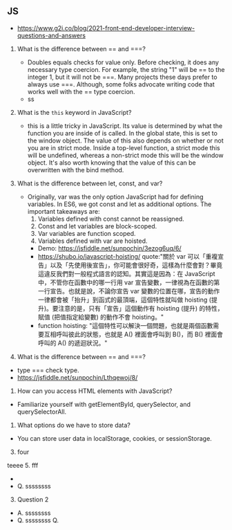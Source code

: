 ## JS
- https://www.g2i.co/blog/2021-front-end-developer-interview-questions-and-answers
1. What is the difference between == and ===?
    - Doubles equals checks for value only. Before checking, it does any necessary type coercion. For example, the string "1" will be == to the integer 1, but it will not be ===. Many projects these days prefer to always use ===. Although, some folks advocate writing code that works well with the == type coercion.
    - ss

1. What is the `this` keyword in JavaScript?
    - this is a little tricky in JavaScript. Its value is determined by what the function you are inside of is called. In the global state, this is set to the window object. The value of this also depends on whether or not you are in strict mode. Inside a top-level function, a strict mode this will be undefined, whereas a non-strict mode this will be the window object. It's also worth knowing that the value of this can be overwritten with the bind method.

1. What is the difference between let, const, and var?
    * Originally, var was the only option JavaScript had for defining variables. In ES6, we got const and let as additional options. The important takeaways are:
      1. Variables defined with const cannot be reassigned.
      2. Const and let variables are block-scoped.
      3. Var variables are function scoped.
      4. Variables defined with var are hoisted.
        - Demo: https://jsfiddle.net/sunpochin/3ezog6uq/6/ 
        - https://shubo.io/javascript-hoisting/ quote:"關於 var 可以「重複宣告」以及「先使用後宣告」，你可能會很好奇，這樣為什麼會對？畢竟這違反我們對一般程式語言的認知。其實這是因為：在 JavaScript 中，不管你在函數中的哪一行用 var 宣告變數，一律視為在函數的第一行宣告。也就是說，不論你宣告 var 變數的位置在哪，宣告的動作一律都會被「抬升」到函式的最頂端，這個特性就叫做 hoisting (提升)。要注意的是，只有「宣告」這個動作有 hoisting (提升) 的特性，賦值 (把值指定給變數) 的動作不會 hoisting。"
      - function hoisting: "這個特性可以解決一個問題，也就是兩個函數需要互相呼叫彼此的狀態，也就是 A() 裡面會呼叫到 B()，而 B() 裡面會呼叫的 A() 的遞迴狀況。"

1. What is the difference between == and ===?
  - type === check type.
  - https://jsfiddle.net/sunpochin/Lthqewoj/8/
  
1. How can you access HTML elements with JavaScript?
  - Familiarize yourself with getElementById, querySelector, and querySelectorAll.

1. What options do we have to store data?
  - You can store user data in localStorage, cookies, or sessionStorage.

3. four

 teeee
5. fff

  - 
  - Q. ssssssss
3. Question 2
  - A. ssssssss
  - Q. ssssssss
  Q. 
